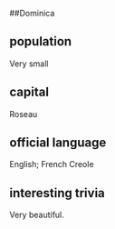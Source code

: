 ##Dominica
## population
Very small

## capital
Roseau
 
## official language
English; French Creole

## interesting trivia
Very beautiful.


